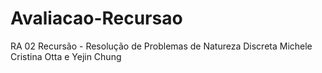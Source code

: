 # Avaliacao-Recursao
RA 02 Recursão - Resolução de Problemas de Natureza Discreta
Michele Cristina Otta e Yejin Chung
